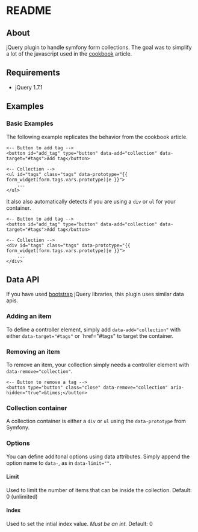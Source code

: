 # README

## About
   
jQuery plugin to handle symfony form collections. The goal was to simplify a lot of the javascript used in the [cookbook](http://symfony.com/doc/current/cookbook/form/form_collections.html) article.

## Requirements

*  jQuery 1.7.1

## Examples

### Basic Examples

The following example replicates the behavior from the cookbook article.

	<-- Button to add tag -->
	<button id="add_tag" type="button" data-add="collection" data-target="#tags">Add tag</button>

	<-- Collection -->
	<ul id="tags" class="tags" data-prototype="{{ form_widget(form.tags.vars.prototype)|e }}">
	    ...
	</ul>

It also also automatically detects if you are using a `div` or `ul` for your container.

	<-- Button to add tag -->
	<button id="add_tag" type="button" data-add="collection" data-target="#tags">Add tag</button>

	<-- Collection -->
	<div id="tags" class="tags" data-prototype="{{ form_widget(form.tags.vars.prototype)|e }}">
	    ...
	</div>

## Data API

If you have used [bootstrap](http://twitter.github.com/bootstrap) jQuery libraries, this plugin uses similar data apis.

### Adding an item

To define a controller element, simply add `data-add="collection"` with either `data-target="#tags"` or `href="#tags" to target the container.

### Removing an item

To remove an item, your collection simply needs a controller element with `data-remove="collection"`.

	<-- Button to remove a tag -->
	<button type="button" class="close" data-remove="collection" aria-hidden="true">&times;</button>

### Collection container

A collection container is either a `div` or `ul` using the `data-prototype` from Symfony.

### Options

You can define additonal options using data attributes. Simply append the option name to `data-`, as in `data-limit=""`.

#### Limit

Used to limit the number of items that can be inside the collection. Default: 0 (unlimited)

#### Index

Used to set the intial index value. _Must be an int._ Default: 0
